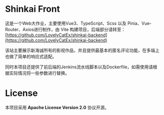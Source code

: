 # Shinkai Front

这是一个Web大作业，主要使用Vue3、TypeScript、Scss 以及 Pinia、Vue-Router、Axios进行制作，由 Vite 构建项目，后端部分请转至：[https://github.com/LovelyCatEx/shinkai-backend](https://github.com/LovelyCatEx/shinkai-backend)

该站主要展示新海诚所有的影视作品，并且提供最基本的匿名评论功能，在多端上也做了简单的响应式适配。

同时本项目还提供了前后端的Jenkins流水线脚本以及Dockerfile，如需使用请根据实际情况将一些参数进行替换。

# License

本项目采用 **Apache License Version 2.0** 协议开源。